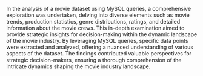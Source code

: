 In the analysis of a movie dataset using MySQL queries, a comprehensive exploration was undertaken, delving into diverse elements such as movie trends, production statistics, genre distributions, ratings, and detailed information about the movie crews. This in-depth examination aimed to provide strategic insights for decision-making within the dynamic landscape of the movie industry. By leveraging MySQL queries, specific data points were extracted and analyzed, offering a nuanced understanding of various aspects of the dataset. The findings contributed valuable perspectives for strategic decision-makers, ensuring a thorough comprehension of the intricate dynamics shaping the movie industry landscape.
